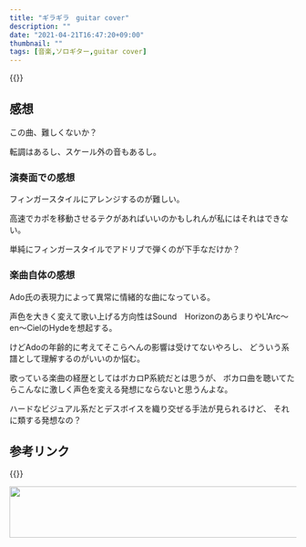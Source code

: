 ```yaml
---
title: "ギラギラ　guitar cover"
description: ""
date: "2021-04-21T16:47:20+09:00"
thumbnail: ""
tags: [音楽,ソロギター,guitar cover]
---
```



{{<youtube jBYoDRyu7To>}}
## 感想
この曲、難しくないか？

転調はあるし、スケール外の音もあるし。
### 演奏面での感想
フィンガースタイルにアレンジするのが難しい。

高速でカポを移動させるテクがあればいいのかもしれんが私にはそれはできない。

単純にフィンガースタイルでアドリブで弾くのが下手なだけか？

### 楽曲自体の感想
Ado氏の表現力によって異常に情緒的な曲になっている。

声色を大きく変えて歌い上げる方向性はSound　HorizonのあらまりやL'Arc～en～CielのHydeを想起する。

けどAdoの年齢的に考えてそこらへんの影響は受けてないやろし、
どういう系譜として理解するのがいいのか悩む。

歌っている楽曲の経歴としてはボカロP系統だとは思うが、
ボカロ曲を聴いてたらこんなに激しく声色を変える発想にならないと思うんよな。

ハードなビジュアル系だとデスボイスを織り交ぜる手法が見られるけど、
それに類する発想なの？

## 参考リンク
{{<youtube sOiMD45QGLs>}}

<a href="//af.moshimo.com/af/c/click?a_id=3164705&p_id=3881&pc_id=9632&pl_id=54467&guid=ON" rel="nofollow" referrerpolicy="no-referrer-when-downgrade"><img src="//image.moshimo.com/af-img/3183/000000054467.png" width="728" height="90" style="border:none;"></a><img src="//i.moshimo.com/af/i/impression?a_id=3164705&p_id=3881&pc_id=9632&pl_id=54467" width="1" height="1" style="border:none;">